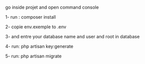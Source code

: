 go inside projet and open command console 


1- run : composer install


2- copie env.exemple to .env


3- and entre your database name and user and root in database


4- run: php artisan key:generate


5- run: php artisan migrate
